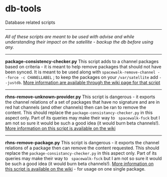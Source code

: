 db-tools
===

Database related scripts

---

_All of these scripts are meant to be used with advise and while understanding their impact on the satellite - backup the db before using any._

---
**package-consistency-checker.py**
This script adds to a channel packages based on criteria - it is meant to help remove packages that should not have been synced. It is meant to be used along with `spacewalk-remove-channel --force -c CHANELLABEL` ; to keep the packages on your `/var/satellite` add `--justdb`. [More information are available through the wiki page for that script](https://github.com/FDewaleyne/rhns-utils/wiki/package-consistency-checker)

---
**rhns-remove-unknown-provider.py**
This script is dangerous - it exports the channel relations of a set of packages that have no signature and are in red hat channels (and other channels) then can be ran to remove the content. This should replace the `package-consistancy-checker.py` in this aspect only. Part of its queries may make their way to ` spacewalk-fsck` but I am not so sure it would be such a good idea (it would burn beta channels!). [More information on this script is available on the wiki](https://github.com/FDewaleyne/rhns-utils/wiki/rhns-remove-unknown-provider)

---
**rhns-remove-package.py**
This script is dangerous - it exports the channel relations of a package then can remove the content requested. This should replace the `package-consistancy-checker.py` in this aspect only. Part of its queries may make their way to ` spacewalk-fsck` but I am not so sure it would be such a good idea (it would burn beta channels!). [More information on this script is available on the wiki](https://github.com/FDewaleyne/rhns-utils/wiki/rhns-remove-package) - for usage on one single package.
